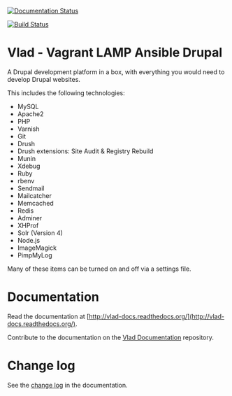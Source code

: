 [![Documentation Status](https://readthedocs.org/projects/vlad-docs/badge/?version=latest)](https://readthedocs.org/projects/vlad-docs/?badge=latest)

[![Build Status](https://travis-ci.org/hashbangcode/vlad.svg?branch=dev)](https://travis-ci.org/hashbangcode/vlad)

# Vlad - Vagrant LAMP Ansible Drupal

A Drupal development platform in a box, with everything you would need to develop Drupal websites.

This includes the following technologies:

* MySQL
* Apache2
* PHP
* Varnish
* Git
* Drush
* Drush extensions: Site Audit & Registry Rebuild
* Munin
* Xdebug
* Ruby
* rbenv
* Sendmail
* Mailcatcher
* Memcached
* Redis
* Adminer
* XHProf
* Solr (Version 4)
* Node.js
* ImageMagick
* PimpMyLog

Many of these items can be turned on and off via a settings file.

# Documentation

Read the documentation at [http://vlad-docs.readthedocs.org/](http://vlad-docs.readthedocs.org/).

Contribute to the documentation on the [Vlad Documentation](https://github.com/hashbangcode/vlad-docs) repository.

# Change log

See the [change log](http://vlad-docs.readthedocs.org/en/latest/project/changelog/) in the documentation.
